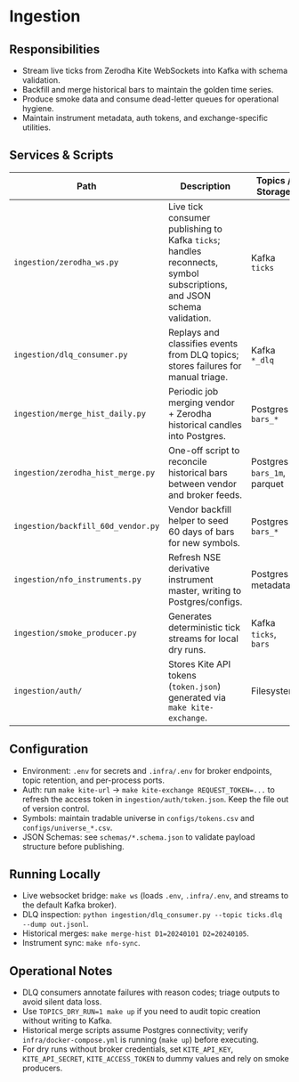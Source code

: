 # Ingestion

## Responsibilities
- Stream live ticks from Zerodha Kite WebSockets into Kafka with schema validation.
- Backfill and merge historical bars to maintain the golden time series.
- Produce smoke data and consume dead-letter queues for operational hygiene.
- Maintain instrument metadata, auth tokens, and exchange-specific utilities.

## Services & Scripts
| Path | Description | Topics / Storage |
| --- | --- | --- |
| `ingestion/zerodha_ws.py` | Live tick consumer publishing to Kafka `ticks`; handles reconnects, symbol subscriptions, and JSON schema validation. | Kafka `ticks` |
| `ingestion/dlq_consumer.py` | Replays and classifies events from DLQ topics; stores failures for manual triage. | Kafka `*_dlq` |
| `ingestion/merge_hist_daily.py` | Periodic job merging vendor + Zerodha historical candles into Postgres. | Postgres `bars_*` |
| `ingestion/zerodha_hist_merge.py` | One-off script to reconcile historical bars between vendor and broker feeds. | Postgres `bars_1m`, parquet |
| `ingestion/backfill_60d_vendor.py` | Vendor backfill helper to seed 60 days of bars for new symbols. | Postgres `bars_*` |
| `ingestion/nfo_instruments.py` | Refresh NSE derivative instrument master, writing to Postgres/configs. | Postgres metadata |
| `ingestion/smoke_producer.py` | Generates deterministic tick streams for local dry runs. | Kafka `ticks`, `bars` |
| `ingestion/auth/` | Stores Kite API tokens (`token.json`) generated via `make kite-exchange`. | Filesystem |

## Configuration
- Environment: `.env` for secrets and `.infra/.env` for broker endpoints, topic retention, and per-process ports.
- Auth: run `make kite-url` → `make kite-exchange REQUEST_TOKEN=...` to refresh the access token in `ingestion/auth/token.json`. Keep the file out of version control.
- Symbols: maintain tradable universe in `configs/tokens.csv` and `configs/universe_*.csv`.
- JSON Schemas: see `schemas/*.schema.json` to validate payload structure before publishing.

## Running Locally
- Live websocket bridge: `make ws` (loads `.env`, `.infra/.env`, and streams to the default Kafka broker).
- DLQ inspection: `python ingestion/dlq_consumer.py --topic ticks.dlq --dump out.jsonl`.
- Historical merges: `make merge-hist D1=20240101 D2=20240105`.
- Instrument sync: `make nfo-sync`.

## Operational Notes
- DLQ consumers annotate failures with reason codes; triage outputs to avoid silent data loss.
- Use `TOPICS_DRY_RUN=1 make up` if you need to audit topic creation without writing to Kafka.
- Historical merge scripts assume Postgres connectivity; verify `infra/docker-compose.yml` is running (`make up`) before executing.
- For dry runs without broker credentials, set `KITE_API_KEY`, `KITE_API_SECRET`, `KITE_ACCESS_TOKEN` to dummy values and rely on smoke producers.

